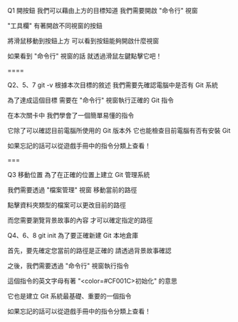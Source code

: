 Q1 開按鈕
我們可以藉由上方的目標知道
我們需要開啟 "命令行" 視窗

"工具欄" 有著開啟不同視窗的按鈕

將滑鼠移動到按鈕上方
可以看到按鈕能夠開啟什麼視窗

如果看到 "命令行" 視窗的話
就透過滑鼠左鍵點擊它吧！

==== 

Q2、5、7  git -v
根據本次目標的敘述
我們需要先確認電腦中是否有 Git 系統

為了達成這個目標
需要在 "命令行" 視窗執行正確的 Git 指令

在本次關卡中
我們學會了一個簡單易懂的指令

它除了可以確認目前電腦所使用的 Git 版本外
它也能檢查目前電腦有否有安裝 Git

如果忘記的話可以從遊戲手冊中的指令分類上查看！

===

Q3 移動位置
為了在正確的位置上建立 Git 管理系統

我們需要透過 "檔案管理" 視窗
移動當前的路徑

點擊資料夾類型的檔案可以更改目前的路徑

而您需要瀏覽背景故事的內容
才可以確定指定的路徑


Q4、6、8 git init
為了要正確新建 Git 本地倉庫

首先，要先確定您當前的路徑是正確的
請透過背景故事確認

之後，我們需要透過 "命令行" 視窗執行指令

這個指令的英文字母有著 "<color=#CF001C>初始化</color>" 的意思

它也是建立 Git 系統最基礎、重要的一個指令

如果忘記的話可以從遊戲手冊中的指令分類上查看！


